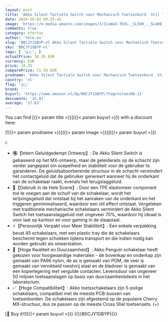 ```yaml
---
layout: post
title: 'Akko Silent Tactiele Switch voor Mechanisch Toetsenbord  Stil Touch Switches  5 Pin 48 gf  Snelle Trigger  3 3 mm Korte Slag  Stille MX-Schakelaars voor Gamingtoetsenbord  45 PCs  Penguin '
date: 2024-10-02 09:25:42
image: 'https://m.media-amazon.com/images/I/31xWa3-TbVL._SL500_._SL400_.jpg'
comments: true
category: ofertas
author: 'tole.es'
slug: 'B0CJY1GBYP-nl Akko Silent Tactiele Switch voor Mechanisch Toetsenbord...'
sku: 'B0CJY1GBYP-nl'
tags: [ '🇳🇱', ]
actualPrice: 18.35 EUR
currency: EUR
price: 18.35
comparePrice: 21.59 EUR
prodname: 'Akko Silent Tactiele Switch voor Mechanisch Toetsenbord  Stil Touch Switches  5 Pin 48 gf  Snelle Trigger  3 3 mm Korte Slag  Stille MX-Schakelaars voor Gamingtoetsenbord  45 PCs  Penguin '
country: 'nl'
flag: '🇳🇱'
brand: ''
buyurl: 'https://www.amazon.nl/dp/B0CJY1GBYP/?tag=tolees0b-21'
descuento: '15.01'
average: '17.63'
---
```


You can find [{{< param title >}}]({{< param buyurl >}}) with a discount here:

[![{{< param prodname >}}]({{< param image >}})]({{< param buyurl >}})

ℹ️:

- 🔇【Intern Geluidgedempt Ontwerp】: De Akko Silent Switch is gebaseerd op het MX-ontwerp, maar de geleiderails op de schacht zijn verder aangepast om soepelheid en stabiliteit voor de gebruiker te garanderen. De geluidsabsorberende structuur in de schacht vermindert het contactgeluid dat de gebruiker genereert wanneer hij de onderkant van de schakelaar raakt, evenals het terugslaggeluid.
- 💯【Gebruik in de Hele Scene】: Door een TPE elastomeer component toe te voegen aan de schuif van de schakelaar, wordt het wrijvingsgeluid dat ontstaat bij het aanraken van de onderkant en het triggeren geminimaliseerd, waardoor een stil effect ontstaat. Vergeleken met traditionele mechanische schakelaars vermindert de Akko Silent Switch het toetsaanslaggeluid met ongeveer 70%, waardoor hij ideaal is voor laat op kantoor en voor gaming in de slaapzaal.
- ⚡【Persoonlijk Verpakt voor Meer Stabiliteit】: Een enkele verpakking bevat 45 schakelaars, met een plastic tray die de schakelaars beschermt tegen schokken tijdens transport en die indien nodig kan worden gebruikt als smeerstation.
- 💎【Hoge Kwaliteit en Duurzaamheid】: Akko Penguin schakelaar heeft gekozen voor hoogwaardige materialen - de bovenkap en onderkap zijn gemaakt van PA66 nylon, de as is gemaakt van POM, de veer is gemaakt van vernikkeld roestvrij staal en de bladveer is gemaakt van een koperlegering met vergulde contacten. Levensduur van ongeveer 50 miljoen toetsaanslagen op basis van duurzaamheidstests in het laboratorium.
- ✅【Hoge Compatibiliteit】: Akko toetsschakelaars zijn 5-polige schakelaars, compatibel met de meeste PCB-bussen van toetsenborden. De schakelaars zijn afgestemd op de populaire Cherry MX-structuur, dus ze passen op de meeste Cross Stiel toetsensets. (+)

[🛒 Buy it!!]({{< param buyurl >}})
{{<world>}}B0CJY1GBYP{{</world>}}
